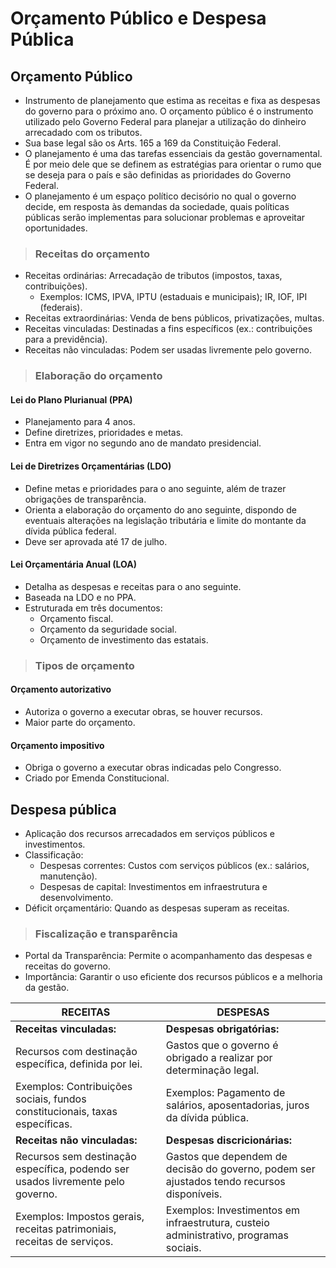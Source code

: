 # Orçamento Público e Despesa Pública

## Orçamento Público
- Instrumento de planejamento que estima as receitas e fixa as despesas do governo para o próximo ano. O orçamento público é o instrumento utilizado pelo Governo Federal para planejar a utilização do dinheiro arrecadado com os tributos.
- Sua base legal são os Arts. 165 a 169 da Constituição Federal.
- O planejamento é uma das tarefas essenciais da gestão governamental. É por meio dele que se definem as estratégias para orientar o rumo que se deseja para o país e são definidas as prioridades do Governo Federal. 
- O planejamento é um espaço político decisório no qual o governo decide, em resposta às demandas da sociedade, quais políticas públicas serão implementas para solucionar problemas e aproveitar oportunidades.

> ### Receitas do orçamento
- Receitas ordinárias: Arrecadação de tributos (impostos, taxas, contribuições).
  - Exemplos: ICMS, IPVA, IPTU (estaduais e municipais); IR, IOF, IPI (federais).
- Receitas extraordinárias: Venda de bens públicos, privatizações, multas.
- Receitas vinculadas: Destinadas a fins específicos (ex.: contribuições para a previdência).
- Receitas não vinculadas: Podem ser usadas livremente pelo governo.

> ### Elaboração do orçamento

#### Lei do Plano Plurianual (PPA)
- Planejamento para 4 anos.
- Define diretrizes, prioridades e metas.
- Entra em vigor no segundo ano de mandato presidencial.

#### Lei de Diretrizes Orçamentárias (LDO)
- Define metas e prioridades para o ano seguinte, além de trazer obrigações de transparência.
- Orienta a elaboração do orçamento do ano seguinte, dispondo de eventuais alterações na legislação tributária e limite do montante da dívida pública federal.
- Deve ser aprovada até 17 de julho.

#### Lei Orçamentária Anual (LOA)
- Detalha as despesas e receitas para o ano seguinte.
- Baseada na LDO e no PPA.
- Estruturada em três documentos:
  - Orçamento fiscal.
  - Orçamento da seguridade social.
  - Orçamento de investimento das estatais.

> ### Tipos de orçamento

#### Orçamento autorizativo
- Autoriza o governo a executar obras, se houver recursos.
- Maior parte do orçamento.

#### Orçamento impositivo
- Obriga o governo a executar obras indicadas pelo Congresso.
- Criado por Emenda Constitucional.

## Despesa pública
- Aplicação dos recursos arrecadados em serviços públicos e investimentos.
- Classificação:
  - Despesas correntes: Custos com serviços públicos (ex.: salários, manutenção).
  - Despesas de capital: Investimentos em infraestrutura e desenvolvimento.
- Déficit orçamentário: Quando as despesas superam as receitas.

> ### Fiscalização e transparência
- Portal da Transparência: Permite o acompanhamento das despesas e receitas do governo.
- Importância: Garantir o uso eficiente dos recursos públicos e a melhoria da gestão.

| RECEITAS                                                                        | DESPESAS                                                                                   |
|---------------------------------------------------------------------------------|--------------------------------------------------------------------------------------------|
| **Receitas vinculadas:**                                                        | **Despesas obrigatórias:**                                                                 |
| Recursos com destinação específica, definida por lei.                           | Gastos que o governo é obrigado a realizar por determinação legal.                         |
| Exemplos: Contribuições sociais, fundos constitucionais, taxas específicas.     | Exemplos: Pagamento de salários, aposentadorias, juros da dívida pública.                  |
| **Receitas não vinculadas:**                                                    | **Despesas discricionárias:**                                                              |
| Recursos sem destinação específica, podendo ser usados livremente pelo governo. | Gastos que dependem de decisão do governo, podem ser ajustados tendo recursos disponíveis. |
| Exemplos: Impostos gerais, receitas patrimoniais, receitas de serviços.         | Exemplos: Investimentos em infraestrutura, custeio administrativo, programas sociais.      |